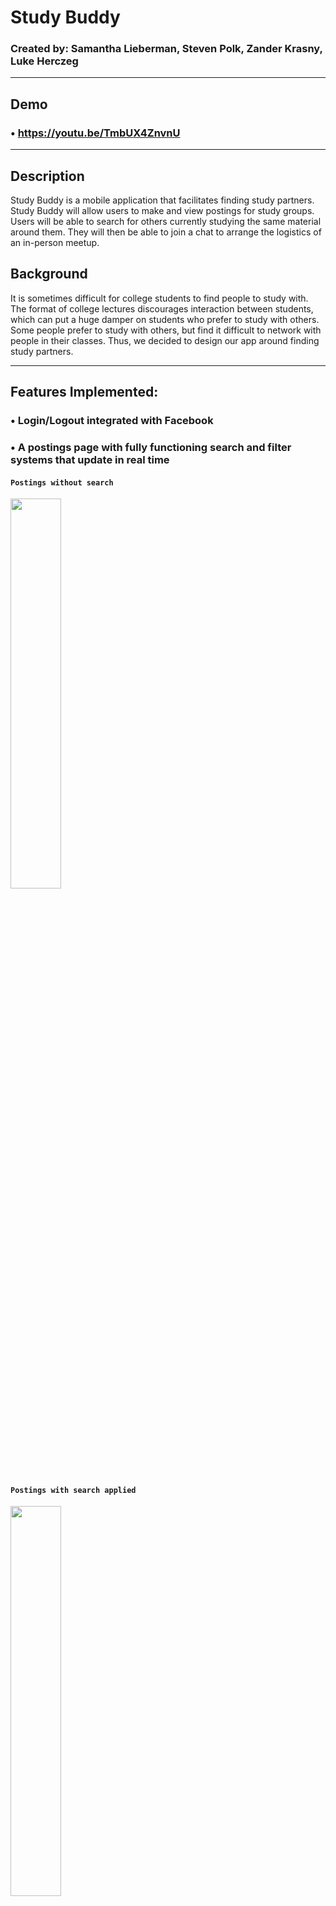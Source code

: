 # Study Buddy

### Created by: Samantha Lieberman, Steven Polk, Zander Krasny, Luke Herczeg
_______________________________________________________________________________________________________________________________________

## Demo
### • https://youtu.be/TmbUX4ZnvnU

_____________________________________________________________________________________________________________________________________

## Description
  Study Buddy is a mobile application that facilitates finding
  study partners. Study Buddy will allow users to make and
  view postings for study groups. Users will be able to search
  for others currently studying the same material around
  them. They will then be able to join a chat to arrange the
  logistics of an in-person meetup.
  
## Background
  It is sometimes difficult for college students to find people
  to study with. The format of college lectures discourages
  interaction between students, which can put a huge damper
  on students who prefer to study with others. Some people
  prefer to study with others, but find it difficult
  to network with people in their classes. Thus, we decided to
  design our app around finding study partners.
_______________________________________________________________________________________________________________________________________

## Features Implemented: 

### •	Login/Logout integrated with Facebook

### •	A postings page with fully functioning search and filter systems that update in real time

#### `Postings without search`
<img src = "https://cdn.discordapp.com/attachments/640652684248219699/672854596481187840/78938830_559975138119856_7349411237911855104_n.png" height = "40%" width = "40%">

#### `Postings with search applied`
<img src = "https://cdn.discordapp.com/attachments/640652684248219699/672854595147530270/76972848_735699116933141_3113288489970434048_n.png" height = "40%" width = "40%">

#### `Postings with filter applied`
<img src = "https://cdn.discordapp.com/attachments/640652684248219699/672854596124934144/78255999_2524415264321291_8417806115391143936_n.png" height = "40%" width = "40%" >

### • A post creation interface with fields that link to your profile information

#### `Initial post creation page`
<img src = "https://cdn.discordapp.com/attachments/640652684248219699/672854572884033556/77159517_484841195488303_7580121548019728384_n.png" height = "40%" width = "40%" >

#### `Class selection for post`
<img src = "https://cdn.discordapp.com/attachments/640652684248219699/672854582204039178/78567905_2566572733425486_8217837660769615872_n.png" height = "40%" width = "40%" >

#### `Post information filled in`
<img src = "https://cdn.discordapp.com/attachments/640652684248219699/672854583114072076/77257970_426109634965714_8304305235157843968_n.png" height = "40%" width = "40%" >

#### `Successful post confirmation`
<img src = "https://cdn.discordapp.com/attachments/640652684248219699/672854590030479361/76948663_471004803523180_964632333078495232_n.png" height = "40%" width = "40%" >

### •	A editable profile page with Facebook-integrated profile picture

#### `Profile screen`
<img src = "https://cdn.discordapp.com/attachments/640652684248219699/672854594073788446/78154272_2493797480903475_8834711770405797888_n.png" height = "40%" width = "40%" >

### •	A chat system for individual users to connect and decide times for meetings

#### `Conversations list`
<img src = "https://cdn.discordapp.com/attachments/640652684248219699/672854594535161876/78675454_346901509508613_349613078083534848_n.png" height = "40%" width = "40%">

#### `Chat screen with instant chat update`
<img src = "https://cdn.discordapp.com/attachments/640652684248219699/672862998951362635/IMG_1728.PNG" height = "40%" width = "40%">
